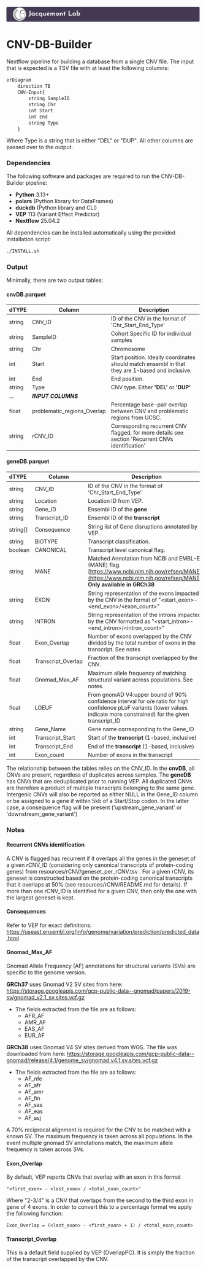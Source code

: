 [![Jacquemont's Lab Header](labheader.png)](https://www.jacquemont-lab.org/)

# CNV-DB-Builder

Nextflow pipeline for building a database from a single CNV file. The input that is expected is a TSV file with at least the following columns:

```mermaid 
erDiagram
    direction TB
    CNV-Input{
        string SampleID
        string Chr
        int Start
        int End 
        string Type
    }
```

Where Type is a string that is either "DEL" or "DUP". All other columns are passed over to the output.


### Dependencies

The following software and packages are required to run the CNV-DB-Builder pipeline:

* **Python** 3.13+
* **polars** (Python library for DataFrames)
* **duckdb** (Python library and CLI)
* **VEP** 113 (Variant Effect Predictor)
* **Nextflow** 25.04.2

All dependencies can be installed automatically using the provided installation script:

```bash
./INSTALL.sh
```


### Output
Minimally, there are two output tables:

#### cnvDB.parquet

| __dTYPE__ | __Column__ | __Description__                                    | 
|:--------- | -----------| -------------------------------------------------- |
|string     | CNV_ID             | ID of the CNV in the format of 'Chr_Start_End_Type'|
|string     | SampleID           | Cohort Specific ID for individual samples          |
|string     | Chr                | Chromosome      |
|int        | Start              | Start position. Ideally coordinates should match ensembl in that they are 1-based and inclusive.|
|int        | End                | End position.
|string     | Type               | CNV type. Either __'DEL'__ or __'DUP'__                    | 
|...| *__INPUT COLUMNS__* |                           |	
|float      | problematic_regions_Overlap  | Percentage base-pair overlap between CNV and problematic regions from UCSC.         |
|string     | rCNV_ID                | Corresponding recurrent CNV flagged, for more details see section 'Recurrent CNVs identification'      |	


#### geneDB.parquet

| __dTYPE__ | __Column__ | __Description__                                    |
|:--------- | -----------| -------------------------------------------------- |
|string     | CNV_ID              | ID of the CNV in the format of 'Chr_Start_End_Type'|
|string     | Location            | Location ID from VEP.                               |
|string     | Gene_ID             | Ensembl ID of the __gene__ |
|string     | Transcript_ID       | Ensembl ID of the __transcript__ |
|string[]   | Consequence         | String list of Gene disruptions annotated by VEP.   | 
|string     | BIOTYPE             | Transcript classification.                 |
|boolean    | CANONICAL           | Transcript level canonical flag.                 |
|string     | MANE                | Matched Annotation from NCBI and EMBL-EBI (MANE) flag. [https://www.ncbi.nlm.nih.gov/refseq/MANE/](https://www.ncbi.nlm.nih.gov/refseq/MANE/). __Only available in GRCh38__ |
|string     | EXON                | String representation of the exons impacted by the CNV in the format of "<start_exon>-<end_exon>/<exon_count>" | 
|string     | INTRON              | String representation of the introns impacted by the CNV formatted as "<start_intron>-<end_intron>/<intron_count>" |
|float      | Exon_Overlap        | Number of exons overlapped by the CNV divided by the total number of exons in the transcript. See notes |
|float      | Transcript_Overlap  | Fraction of the transcript overlapped by the CNV. |
|float      | Gnomad_Max_AF       | Maximum allele frequency of matching structural variant across populations. See notes. |  
|float 	    | LOEUF		          | From gnomAD V4:upper bound of 90% confidence interval for o/e ratio for high confidence pLoF variants (lower values indicate more constrained) for the given transcript_ID |	
| string    | Gene_Name              | Gene name corresponding to the Gene_ID |	
| int       | Transcript_Start       | Start of the **transcript** (1-based, inclusive)                                   |	
| int       | Transcript_End         | End of the **transcript** (1-based, inclusive)                                     |	
| int       | Exon_count             | Number of exons in the transcript |	


The relationship between the tables relies on the CNV_ID. In the __cnvDB__, all CNVs are present, regardless of duplicates across samples. The __geneDB__ has CNVs that are deduplicated prior to running VEP. All duplicated CNVs are therefore a product of multiple transcripts belonging to the same gene. Intergenic CNVs will also be reported as either NULL in the Gene_ID column or be assigned to a gene if within 5kb of a Start/Stop codon. In the latter case, a consequence flag will be present ('upstream_gene_variant' or 'downstream_gene_variant') 



### Notes

#### Recurrent CNVs identification

A CNV is flagged has recurrent if it overlaps all the genes in the geneset of a given rCNV_ID (considering only canonical transcripts of protein-coding genes) from resources/rCNV/geneset_per_rCNV.tsv .
For a given rCNV, its geneset is constructed based on the protein-coding canonical transcripts that it overlaps at 50% (see resources/rCNV/README.md for details). If more than one rCNV_ID is identified for a given CNV, then only the one with the largest geneset is kept.

#### Consequences

Refer to VEP for exact definitions: https://useast.ensembl.org/info/genome/variation/prediction/predicted_data.html

#### Gnomad_Max_AF 

Gnomad Allele Frequency (AF) annotations  for structural variants (SVs) are specific to the genome version.

__GRCh37__ uses Gnomad V2 SV sites from here:
 https://storage.googleapis.com/gcp-public-data--gnomad/papers/2019-sv/gnomad_v2.1_sv.sites.vcf.gz
    
- The fields extracted from the file are as follows:
    - AFR_AF
    - AMR_AF
    - EAS_AF
    - EUR_AF 

 __GRCh38__ uses Gnomad V4 SV sites derived from WGS. The file was downloaded from here: https://storage.googleapis.com/gcp-public-data--gnomad/release/4.1/genome_sv/gnomad.v4.1.sv.sites.vcf.gz
 
 - The fields extracted from the file are as follows:
    - AF_nfe
    - AF_afr
    - AF_amr
    - AF_fin
    - AF_sas
    - AF_eas
    - AF_asj


A 70% reciprocal alignment is required for the CNV to be matched with a known SV. The maximum frequency is taken across all populations. In the event multiple gnomad SV annotations match, the maximum allele frequency is taken across SVs.

#### Exon_Overlap

By default, VEP reports CNVs that overlap with an exon in this format

    "<first_exon> - <last_exon> / <total_exon_count>"

Where "2-3/4" is a CNV that overlaps from the second to the third exon in gene of 4 exons. In order to convert this to a percentage format we apply the following function:

    Exon_Overlap = (<last_exon> - <first_exon> + 1) / <total_exon_count>

#### Transcript_Overlap

This is a default field supplied by VEP (OverlapPC). It is simply the fraction of the transcript overlapped by the CNV.
